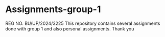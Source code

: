 # Assignments-group-1
REG NO. BU/UP/2024/3225
This repository contains several assignments done with group 1 and also personal assignments. 
Thank you
